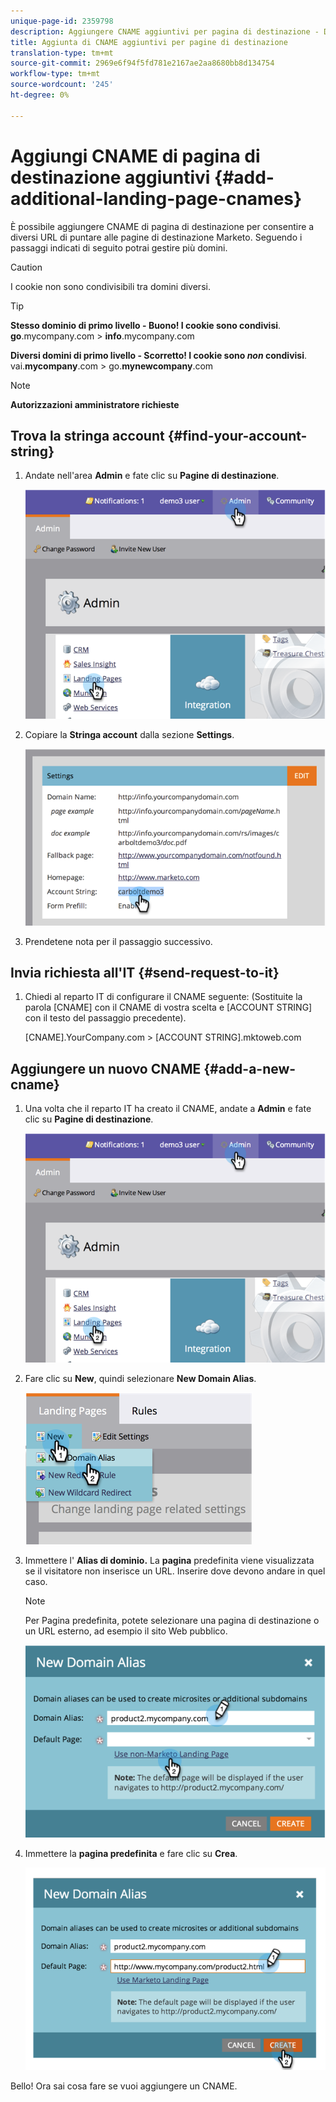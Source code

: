 ```yaml
---
unique-page-id: 2359798
description: Aggiungere CNAME aggiuntivi per pagina di destinazione - Documenti Marketo - Documentazione prodotto
title: Aggiunta di CNAME aggiuntivi per pagine di destinazione
translation-type: tm+mt
source-git-commit: 2969e6f94f5fd781e2167ae2aa8680bb8d134754
workflow-type: tm+mt
source-wordcount: '245'
ht-degree: 0%

---
```



# Aggiungi CNAME di pagina di destinazione aggiuntivi {#add-additional-landing-page-cnames}

È possibile aggiungere CNAME di pagina di destinazione per consentire a diversi URL di puntare alle pagine di destinazione Marketo. Seguendo i passaggi indicati di seguito potrai gestire più domini.

>[!CAUTION]
>
>I cookie non sono condivisibili tra domini diversi.

>[!TIP]
>
>**Stesso dominio di primo livello - Buono! I cookie sono condivisi**.<br/> **go**.mycompany.com >  **info**.mycompany.com
>
>**Diversi domini di primo livello - Scorretto! I cookie sono _non_ condivisi**.<br/> vai.**mycompany**.com > go.**mynewcompany**.com

>[!NOTE]
>
>**Autorizzazioni amministratore richieste**

## Trova la stringa account {#find-your-account-string}

1. Andate nell&#39;area **Admin** e fate clic su **Pagine di destinazione**.

   ![](assets/image2014-9-16-15-3a19-3a54.png)

1. Copiare la **Stringa account** dalla sezione **Settings**.

   ![](assets/image2014-9-16-15-3a20-3a2.png)

1. Prendetene nota per il passaggio successivo.

## Invia richiesta all&#39;IT {#send-request-to-it}

1. Chiedi al reparto IT di configurare il CNAME seguente: (Sostituite la parola [CNAME] con il CNAME di vostra scelta e [ACCOUNT STRING] con il testo del passaggio precedente).

   [CNAME].YourCompany.com >  [ACCOUNT STRING].mktoweb.com

## Aggiungere un nuovo CNAME {#add-a-new-cname}

1. Una volta che il reparto IT ha creato il CNAME, andate a **Admin** e fate clic su **Pagine di destinazione**.

   ![](assets/image2014-9-16-15-3a20-3a20.png)

1. Fare clic su **New**, quindi selezionare **New Domain Alias**.

   ![](assets/image2014-9-16-15-3a20-3a28.png)

1. Immettere l&#39; **Alias di dominio.** La  **pagina** predefinita viene visualizzata se il visitatore non inserisce un URL. Inserire dove devono andare in quel caso.

   >[!NOTE]
   >
   >Per Pagina predefinita, potete selezionare una pagina di destinazione o un URL esterno, ad esempio il sito Web pubblico.

   ![](assets/image2014-9-16-15-3a20-3a36.png)

1. Immettere la **pagina predefinita** e fare clic su **Crea**.

   ![](assets/image2014-9-16-15-3a20-3a43.png)

Bello! Ora sai cosa fare se vuoi aggiungere un CNAME.
